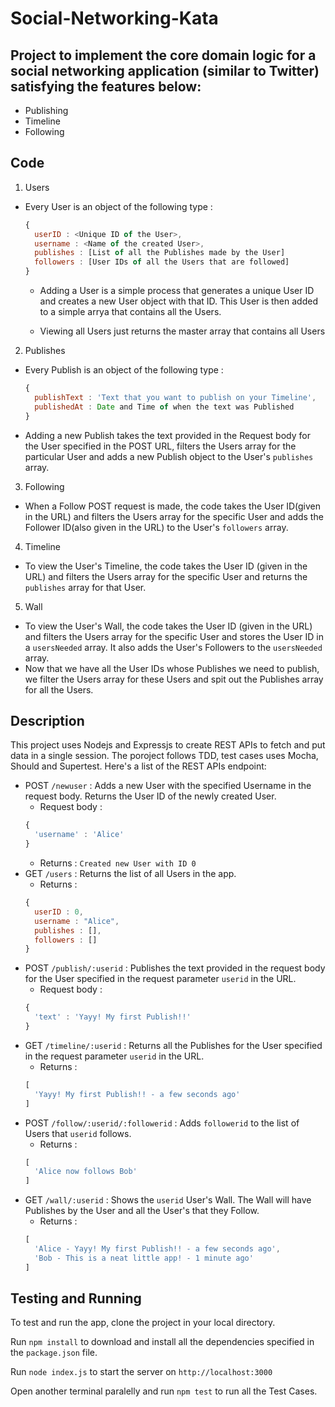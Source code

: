 # Social-Networking-Kata

## Project to implement the core domain logic for a social networking application (similar to Twitter) satisfying the features below:
- Publishing
- Timeline
- Following

## Code

1. Users
- Every User is an object of the following type : 
    ```javascript
    {
      userID : <Unique ID of the User>,
      username : <Name of the created User>,
      publishes : [List of all the Publishes made by the User]
      followers : [User IDs of all the Users that are followed]
    }
    ```
  - Adding a User is a simple process that generates a unique User ID and creates a new User object with that ID. This User is then added to a simple arrya that contains all the Users.
  
  - Viewing all Users just returns the master array that contains all Users

2. Publishes
  - Every Publish is an object of the following type : 
    ```javascript
    {
      publishText : 'Text that you want to publish on your Timeline',
      publishedAt : Date and Time of when the text was Published
    }
    ```
  - Adding a new Publish takes the text provided in the Request body for the User specified in the POST URL, filters the Users array for the particular User and adds a new Publish object to the User's `publishes` array.

3. Following
  - When a Follow POST request is made, the code takes the User ID(given in the URL) and filters the Users array for the specific User and adds the Follower ID(also given in the URL) to the User's `followers` array.

4. Timeline
  - To view the User's Timeline, the code takes the User ID (given in the URL) and filters the Users array for the specific User and returns the `publishes` array for that User.

5. Wall
  - To view the User's Wall, the code takes the User ID (given in the URL) and filters the Users array for the specific User and stores the User ID in a `usersNeeded` array. It also adds the User's Followers to the `usersNeeded` array.
  - Now that we have all the User IDs whose Publishes we need to publish, we filter the Users array for these Users and spit out the Publishes array for all the Users.


## Description
This project uses Nodejs and Expressjs to create REST APIs to fetch and put data in a single session. The poroject follows TDD, test cases uses Mocha, Should and Supertest. Here's a list of the REST APIs endpoint:

- POST `/newuser` : Adds a new User with the specified Username in the request body. Returns the User ID of the newly created User.
  - Request body : 
  ```javascript
  {
    'username' : 'Alice'
  }
  ```
  - Returns : `Created new User with ID 0`
- GET `/users` : Returns the list of all Users in the app.
  - Returns : 
  ```javascript
  { 
    userID : 0,
    username : "Alice",
    publishes : [],
    followers : []
  }
  ```
- POST `/publish/:userid` : Publishes the text provided in the request body for the User specified in the request parameter `userid` in the URL.
  - Request body : 
  ```javascript
  {
    'text' : 'Yayy! My first Publish!!'
  }
  ```
- GET `/timeline/:userid` : Returns all the Publishes for the User specified in the request parameter `userid` in the URL.
  - Returns : 
  ```javascript
  [
    'Yayy! My first Publish!! - a few seconds ago'
  ]
  ```
- POST `/follow/:userid/:followerid` : Adds `followerid` to the list of Users that `userid` follows.
  - Returns : 
  ```javascript
  [
    'Alice now follows Bob'
  ]
   ```
- GET `/wall/:userid` : Shows the `userid` User's Wall. The Wall will have Publishes by the User and all the User's that they Follow.
  - Returns : 
  ```javascript
  [
    'Alice - Yayy! My first Publish!! - a few seconds ago',
    'Bob - This is a neat little app! - 1 minute ago'
  ]
  ```

## Testing and Running
To test and run the app, clone the project in your local directory.

Run `npm install` to download and install all the dependencies specified in the `package.json` file.

Run `node index.js` to start the server on `http://localhost:3000`

Open another terminal paralelly and run `npm test` to run all the Test Cases.
